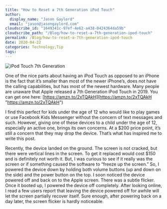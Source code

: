 ```yaml
---
title: "How to Reset a 7th Generation iPod Touch"
author: 
  display_name: "Jason Gaylord"
  email: "jason@jasongaylord.com"
cloudscribe_id: "1649341c-97ef-4e62-a438-0424364da59b"
cloudscribe_path: "/Blog/how-to-reset-a-7th-generation-ipod-touch"
permalink: /Blog/how-to-reset-a-7th-generation-ipod-touch
date: 2020-04-22
categories: Technology,Tip
tags: 
---
```


![iPod Touch 7th Generation](https://cdn.jasongaylord.com/images/2020/04/22/iPodTouch.jpg)


One of the nice parts about having an iPod Touch as opposed to an iPhone is the fact that it’s smaller than most of the newer iPhone’s, does not have the calling capabilities, but has most of the newest hardware. Many people are unaware that Apple released a 7th Generation iPod Touch in 2019. You can get one here: [https://amzn.to/2xTQAkH](https://amzn.to/2xTQAkH "https://amzn.to/2xTQAkH")

I find this perfect for kids under the age of 12 who would like to play games or use Facebook Kids Messenger without the concern of text messages and such. However, giving one of these devices to a child under the age of 12, especially an active one, brings its own concerns. At a $200 price point, it’s still a concern that they may drop the device. That’s what has inspired me to write this post.

Recently, the device landed on the ground. The screen is not cracked, but there were vertical lines in the screen. To get it replaced would cost $150 and is definitely not worth it. But, I was curious to see if it really was the screen or if something caused the software to “freeze up the screen.” So, I powered the device down by holding both volume buttons (up and down on the side) and the power button on the top. I soon noticed the device powered off and back on to the Apple screen. There was a subtle flicker.  Once it booted up, I powered the device off completely. After looking online, I read a few users report that leaving the device powered off for awhile will let the screen partially recover itself. Sure enough, after powering back on a day later, the screen flicker is hardly noticeable.
